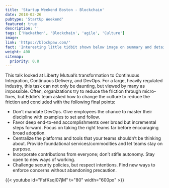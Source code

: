 ```yaml
---
title: 'Startup Weekend Boston - Blockchain'
date: 2018-02-26
pubtype: 'StartUp Weekend'
featured: true
description: ''
tags: ['Hackathon', 'Blockchain', 'agile', 'Culture']
image:
link: 'https://blockpaw.com/'
fact: 'Interesting little tidbit shown below image on summary and detail page'
weight: 400
sitemap:
  priority: 0.8
---
```


This talk looked at Liberty Mutual’s transformation to Continuous Integration, Continuous Delivery, and DevOps. For a large, heavily regulated industry, this task can not only be daunting, but viewed by many as impossible. Often, organizations try to reduce the friction through micro-fixes, but Eddie’s team asked how to change the culture to reduce the friction and concluded with the following final points:

- Don’t mandate DevOps. Give employees the chance to master their discipline with examples to set and follow.
- Favor deep end-to-end accomplishments over broad but incremental steps forward. Focus on taking the right teams far before encouraging broad adoption.
- Centralize the platforms and tools that your teams shouldn’t be thinking about. Provide foundational services/commodities and let teams stay on purpose.
- Incorporate contributions from everyone; don’t stifle autonomy. Stay open to new ways of working.
- Challenge security policies, but respect intentions. Find new ways to enforce concerns without abandoning precaution.

{{< youtube id="FsfKsqI07jM" t="80" width="600px" >}}
